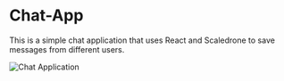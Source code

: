 # Chat-App
This is a simple chat application that uses React and Scaledrone to save messages from different users. 

![Chat Application](https://github.com/bjacks10/Chat-App/blob/main/Screen%20Shot%202021-01-30%20at%208.34.02%20PM.png)
